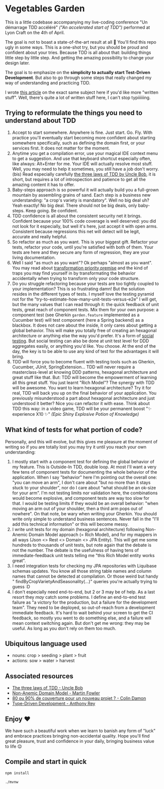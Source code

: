 # Vegetables Garden

This is a little codebase accompanying my live-coding conference "Un démarrage TDD accéléré" _("An accelerated start of
TDD")_ performed at Lyon Craft on the 4th of April.

The goal is not to boast a state-of-the-art result at all 🙈 You'll find this repo ugly in some ways. This is a one-shot
try, but you should be proud and confident about your tries. Because TDD is all about that: building things little step
by little step. And getting the amazing possibility to change your design later.

The goal is to emphasize on the **simplicity to actually start Test-Driven Development**. But also to go through some
steps that really changed my way of understanding and practicing TDD.

I wrote [this article](https://blog.ippon.fr/2023/01/18/mon-apprentissage-du-tdd/) on the exact same subject here if
you'd like more "written stuff". Well, there's quite a lot of written stuff here, I can't stop typiiiiiing.

## Trying to reformulate the things you need to understand about TDD

1. Accept to start somewhere. Anywhere is fine. Just start. Go. Fly. With practice you'll eventually start becoming more
   confident about starting somewhere specifically, such as defining the domain first, or your services first. It does
   not matter for the moment.
2. Anytime you get a compilation error, use your magical IDE context menu to get a suggestion. And use that keyboard
   shortcut especially often, like always: Alt+Enter for me. Your IDE will actually resolve most stuff. Well, you may
   need to help it sometimes, you still have a job don't worry. (bis) Read especially
   carefully [the three laws of TDD by Uncle Bob](http://butunclebob.com/ArticleS.UncleBob.TheThreeRulesOfTdd),
   it is short, but requires a lot of introspection and patience to get all the amazing content it has to offer.
3. Baby-steps approach is so powerful it will actually build you a full-grown mountain by assembling grains of sand.
   Each step is a business new understanding: "a crop's variety is mandatory". Well no big deal uh? Yeah exactly! No big
   deal. There should not be big deals, only baby-steps. Keep going. Be confident.
4. TDD confidence is all about the consistent security net it brings. Confident because your 100% code coverage is well
   deserved: you did not look for it especially, but well it's here, just accept it with open arms. Consistent because
   regressions this net will detect will be legit, accurate and really helpful.
5. So refactor as much as you want. This is your biggest gift. Refactor your tests, refactor your code, until you're
   satisfied with both of them. Your tests are here and they secure any form of regression, they are your living
   documentation.
6. Well I said "as much as you want"? Ok perhaps "almost as you want". You may read
   about [transformation priority premise](http://blog.cleancoder.com/uncle-bob/2013/05/27/TheTransformationPriorityPremise.html)
   and the kind of traps you may find yourself in by transformating the behavior accidentally when trying to transform
   only your code structure.
7. Do you struggle refactoring because your tests are too tightly coupled to your implementation? This is so
   frustrating damn! But the solution resides in the different types of tests. I myself love the testing pyramid not for
   the "try-to-estimate-how-many-unit-tests-versus-e2e" I will get, but the many values that I can read through it: the
   quick feedback of unit tests, great reach of component tests. Mix them for your own purpose: a component test (see
   Gherkin `garden.feature` implemented as a Cucumber test) will test component (here a Spring backend) as a blackbox.
   It does not care about the inside, it only cares about getting a global behavior. This will make you totally free of
   creating an hexagonal architecture or anything else the way you'd prefer. It's a form
   of [social testing](https://martinfowler.com/bliki/UnitTest.html). But social testing can also be done at unit test
   level for DDD aggregates easily, or anything you'd like. You choose. At the end of the day, the key is to be able to
   use any kind of test for the advantages it will bring.
8. TDD will force you to become fluent with testing tools such as Gherkin, Cucumber, JUnit, SpringExtension... TDD will
   never require a masterclass-level at knowing DDD patterns, hexagonal architecture and great stuff like that. But: TDD
   will become the empowerment of learning all this great stuff. You just learnt "Rich Model"? The synergy with TDD will
   be awesome. You want to learn hexagonal architecture? Try it for real, TDD will back you up on the final behavior of
   your application. You previously misunderstood a part about hexagonal architecture and just understood it better?
   Nice you can refactor it with ease. Think about TDD this way: in a video game, TDD will be your permanent boost "✨
   experience X10 ✨" _(Epic Shiny Explosive Potion of Knowledge)_

## What kind of tests for what portion of code?

Personally, and this will evolve, but this gives me pleasure at the moment of writing so if you are totally lost you may
try it until you reach your own understanding:

1. I mostly start with a component test for defining the global behavior of my feature. This is Outside-In TDD, double
   loop. At most I'll want a very few tens of component tests for documenting the whole behavior of the application.
   When I say "behavior" here I'm pointing out the overall one: "you can move an arm", I don't care about "but no more
   than it stays stuck to your shoulder", nor do I care about "what should be an ok-size for your arm". I'm not testing
   limits nor validation here, the combinations would become explosive, and component tests are way too slow for that. I
   would be testing limits if they would be an overall behavior: "when moving an arm out of your shoulder, then a
   third arm pops out of nowhere".
   On that note, be wary when writing your Gherkin. You should write only simple to understand business sentences. Never
   fall in the "I'll add this technical information" or this will become messy.
2. I write unit tests for my domain (hexagonal architecture) following Non-Anemic Domain Model approach (= Rich Model),
   and for my mappers in all ways (Json <> Rest <> Domain <> JPA Entity). This will get me some hundreds to thousands of
   unit tests, but note again that the debate is not the number. The debate is the usefulness of having tens of
   immediate-feedback unit tests telling me "this Rich Model entity works great".
3. I need integration tests for checking my JPA repositories with Liquibase schemas updates. You know all those string
   table names and column names that cannot be detected at compilation. Or those weird but handy "
   findByCropVarietyAndSeasonality(...)" queries you're actually trying to guess :D
4. I don't especially need end-to-end, but 2 or 3 may be of help. As a last resort they _may_ catch some problems. I
   define an end-to-end test failure as "a victory for the production, but a failure for the development team". They
   need to be deployed, so out-of-reach from a development immediate feedback. It's hard to wait behind your screen to
   get the CI feedback, so mostly you went to do something else, and a failure will mean context switching again. But
   don't get me wrong: they may be useful. As long as you don't rely on them too much.

## Ubiquitous language used

* nouns: crop > seeding > plant > fruit
* actions: sow > water > harvest

## Associated resources

* [The three laws of TDD - Uncle Bob](http://butunclebob.com/ArticleS.UncleBob.TheThreeRulesOfTdd)
* [Non-Anemic Domain Model - Martin Fowler](https://martinfowler.com/bliki/AnemicDomainModel.html)
* [80 ou 90% de couverture pour un nouveau projet ? - Colin Damon](https://blog.ippon.fr/2019/07/22/80-ou-90-de-couverture-de-tests/)
* [Type-Driven Development - Anthony Rey](https://blog.ippon.fr/2021/02/08/type-driven-development/)

## Enjoy ❤️

We have such a beautiful work when we learn to banish any form of "luck" and embrace practices bringing non-accidental
quality. Hope you'll find great pleasure, trust and confidence in your daily, bringing business value to life 😌

## Compile and start in quick

```bash
npm install
```

```bash
./mvnw
```
